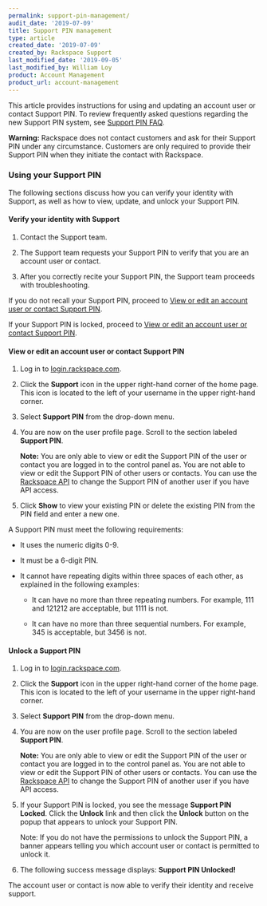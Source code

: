 ```yaml
---
permalink: support-pin-management/
audit_date: '2019-07-09'
title: Support PIN management
type: article
created_date: '2019-07-09'
created_by: Rackspace Support
last_modified_date: '2019-09-05'
last_modified_by: William Loy
product: Account Management
product_url: account-management
---
```



This article provides instructions for using and updating an account user or contact Support PIN. To review frequently asked questions regarding the new Support PIN system, see [Support PIN FAQ](/how-to/support-pin-faq).

**Warning:** Rackspace does not contact customers and ask for their Support PIN under any circumstance. Customers are only required to provide their Support PIN when they initiate the contact with Rackspace.

### Using your Support PIN

The following sections discuss how you can verify your identity with Support, as well as how to view, update, and unlock your Support PIN.

#### Verify your identity with Support

1. Contact the Support team.

2. The Support team requests your Support PIN to verify that you are an account user or contact.

3. After you correctly recite your Support PIN, the Support team proceeds with troubleshooting.

If you do not recall your Support PIN, proceed to [View or edit an account user or contact Support PIN](#view-or-edit-an-account-user-or-contact-support-pin).

If your Support PIN is locked, proceed to [View or edit an account user or contact Support PIN](#view-or-edit-an-account-user-or-contact-support-pin).

#### View or edit an account user or contact Support PIN

1. Log in to [login.rackspace.com](https://login.rackspace.com).

2. Click the **Support** icon in the upper right-hand corner of the home page. This icon is located to the left of your username in the upper right-hand corner.

3. Select **Support PIN** from the drop-down menu.

4. You are now on the user profile page. Scroll to the section labeled **Support PIN**.

    **Note:** You are only able to view or edit the Support PIN of the user or contact you are logged in to the control panel as. You are not able to view or edit the Support PIN of other users or contacts. You can use the [Rackspace API]( https://developer.rackspace.com/docs/cloud-identity/v2/api-reference/phone-pin-operations/#reset-the-phone-pin) to change the Support PIN of another user if you have API access.

5. Click **Show** to view your existing PIN or delete the existing PIN from the PIN field and enter a new one.

A Support PIN must meet the following requirements:

  - It uses the numeric digits 0-9.	 

  - It must be a 6-digit PIN.

  - It cannot have repeating digits within three spaces of each other, as explained in the following examples:	 

    - It can have no more than three repeating numbers. For example, 111 and 121212 are acceptable, but 1111 is not.

    - It can have no more than three sequential numbers. For example, 345 is acceptable, but 3456 is not.

#### Unlock a Support PIN

1. Log in to [login.rackspace.com](https://login.rackspace.com).

2. Click the **Support** icon in the upper right-hand corner of the home page. This icon is located to the left of your username in the upper right-hand corner.

3. Select **Support PIN** from the drop-down menu.

4. You are now on the user profile page. Scroll to the section labeled **Support PIN**.

    **Note:** You are only able to view or edit the Support PIN of the user or contact you are logged in to the control panel as. You are not able to view or edit the Support PIN of other users or contacts. You can use the [Rackspace API]( https://developer.rackspace.com/docs/cloud-identity/v2/api-reference/phone-pin-operations/#reset-the-phone-pin) to change the Support PIN of another user if you have API access.

6. If your Support PIN is locked, you see the message **Support PIN Locked**. Click the **Unlock** link and then click the **Unlock** button on the popup that appears to unlock your Support PIN.

   Note: If you do not have the permissions to unlock the Support PIN, a banner appears telling you which account user or contact is permitted to unlock it.

7. The following success message displays: **Support PIN Unlocked!**

The account user or contact is now able to verify their identity and receive support.
